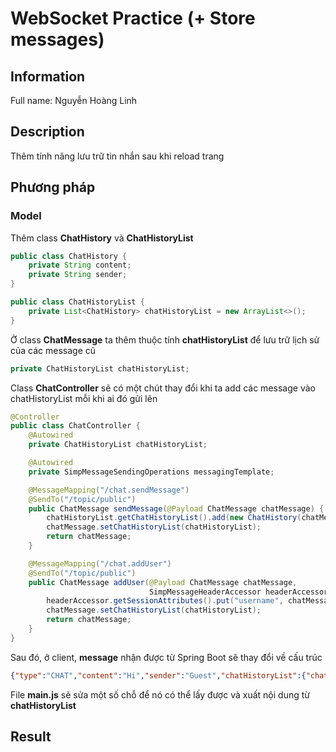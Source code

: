 # WebSocket Practice (+ Store messages)
## Information
Full name: Nguyễn Hoàng Linh

## Description
Thêm tính năng lưu trữ tin nhắn sau khi reload trang

## Phương pháp
### Model
Thêm class **ChatHistory** và **ChatHistoryList**
```java
public class ChatHistory {
    private String content;
    private String sender;
}
```

```java
public class ChatHistoryList {
    private List<ChatHistory> chatHistoryList = new ArrayList<>();
}
```

Ở class **ChatMessage** ta thêm thuộc tính **chatHistoryList** để lưu trữ lịch sử của các message cũ
```java
private ChatHistoryList chatHistoryList;
```

Class **ChatController** sẽ có một chút thay đổi khi ta add các message vào chatHistoryList mỗi khi ai đó gửi lên
```java
@Controller
public class ChatController {
    @Autowired
    private ChatHistoryList chatHistoryList;

    @Autowired
    private SimpMessageSendingOperations messagingTemplate;

    @MessageMapping("/chat.sendMessage")
    @SendTo("/topic/public")
    public ChatMessage sendMessage(@Payload ChatMessage chatMessage) {
        chatHistoryList.getChatHistoryList().add(new ChatHistory(chatMessage.getContent(), chatMessage.getSender()));
        chatMessage.setChatHistoryList(chatHistoryList);
        return chatMessage;
    }

    @MessageMapping("/chat.addUser")
    @SendTo("/topic/public")
    public ChatMessage addUser(@Payload ChatMessage chatMessage,
                               SimpMessageHeaderAccessor headerAccessor) {
        headerAccessor.getSessionAttributes().put("username", chatMessage.getSender());
        chatMessage.setChatHistoryList(chatHistoryList);
        return chatMessage;
    }
}
```

Sau đó, ở client, **message** nhận được từ Spring Boot sẽ thay đổi về cấu trúc
```json
{"type":"CHAT","content":"Hi","sender":"Guest","chatHistoryList":{"chatHistoryList":[{"content":"Hi","sender":"Linh"},{"content":"Hi","sender":"Guest"}]}}
```
File **main.js** sẽ sửa một số chỗ để nó có thể lấy được và xuất nội dung từ **chatHistoryList**

## Result
